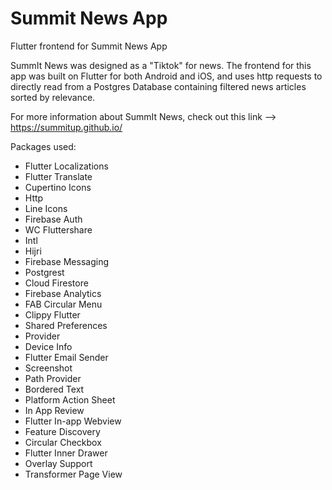 # Summit News App

Flutter frontend for Summit News App

SummIt News was designed as a "Tiktok" for news. The frontend for this app was built on Flutter for both Android and iOS, and uses http requests to directly read from a Postgres Database containing filtered news articles sorted by relevance.

For more information about SummIt News, check out this link --> https://summitup.github.io/

Packages used:
* Flutter Localizations
* Flutter Translate
* Cupertino Icons
* Http
* Line Icons
* Firebase Auth
* WC Fluttershare
* Intl
* Hijri
* Firebase Messaging
* Postgrest
* Cloud Firestore
* Firebase Analytics
* FAB Circular Menu
* Clippy Flutter
* Shared Preferences
* Provider
* Device Info
* Flutter Email Sender
* Screenshot
* Path Provider
* Bordered Text
* Platform Action Sheet
* In App Review
* Flutter In-app Webview
* Feature Discovery
* Circular Checkbox
* Flutter Inner Drawer
* Overlay Support
* Transformer Page View

